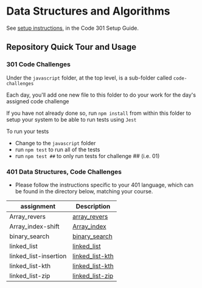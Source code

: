 # Data Structures and Algorithms

See [setup instructions](https://codefellows.github.io/setup-guide/code-301/3-code-challenges), in the Code 301 Setup Guide.

## Repository Quick Tour and Usage

### 301 Code Challenges

Under the `javascript` folder, at the top level, is a sub-folder called `code-challenges`

Each day, you'll add one new file to this folder to do your work for the day's assigned code challenge

If you have not already done so, run `npm install` from within this folder to setup your system to be able to run tests using `Jest`

To run your tests

- Change to the `javascript` folder
- run `npm test` to run all of the tests
- run `npm test ##` to only run tests for challenge ## (i.e. 01)

### 401 Data Structures, Code Challenges

- Please follow the instructions specific to your 401 language, which can be found in the directory below, matching your course.

| assignment           | Description                                    |
| ---------------------| -----------------------------------------------|
|Array_revers          |[array_revers](array-reverse/README.md)         |
|Array_index-shift     |[Array_index](array-insert-shift/README.md)     |
|binary_search         |[binary_search](binary_search/README.md)        |
|linked_list           |[linked_list](python/linked_list/README.md)     |
|linked_list-insertion |[linked_list-kth](lpython/linked_list/README.md)|
|linked_list-kth       |[linked_list-kth](lpython/linked_list/README.md)|
|linked_list-zip       |[linked_list-zip](lpython/linked_list/README.md)|
